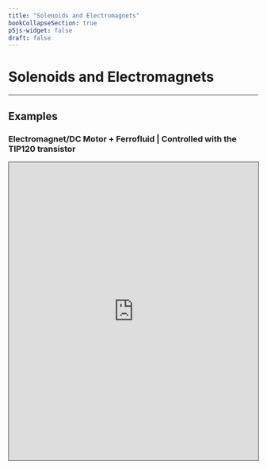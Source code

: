 ```yaml
---
title: "Solenoids and Electromagnets"
bookCollapseSection: true
p5js-widget: false
draft: false
---
```


# Solenoids and Electromagnets

---

## Examples

### Electromagnet/DC Motor + Ferrofluid | Controlled with the TIP120 transistor

<iframe src="https://aalto.cloud.panopto.eu/Panopto/Pages/Embed.aspx?id=47118bcd-af60-4e4b-b646-ac7c01123449&autoplay=false&offerviewer=true&showtitle=true&showbrand=true&captions=true&interactivity=all" height="600" width="100%" style="border: 1px solid #464646;" allowfullscreen allow="autoplay"></iframe>